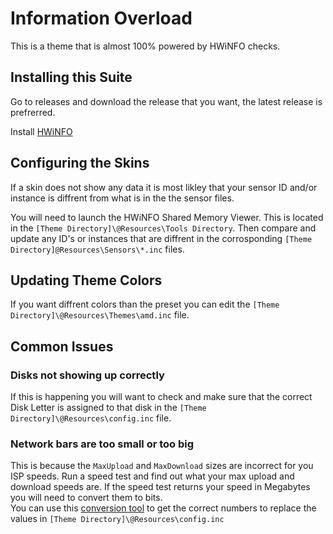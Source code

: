 # Information Overload
This is a theme that is almost 100% powered by HWiNFO checks.

## Installing this Suite
Go to releases and download the release that you want, the latest release is prefrerred.

Install [HWiNFO](https://www.hwinfo.com/download.php)

## Configuring the Skins
If a skin does not show any data it is most likley that your sensor ID and/or instance is diffrent from what is in the the sensor files.

You will need to launch the HWiNFO Shared Memory Viewer. This is located in the `[Theme Directory]\@Resources\Tools Directory`. Then compare and update any ID's or instances that are diffrent in the corrosponding `[Theme Directory]@Resources\Sensors\*.inc` files.

## Updating Theme Colors
If you want diffrent colors than the preset you can edit the `[Theme Directory]\@Resources\Themes\amd.inc` file.

## Common Issues
### Disks not showing up correctly
If this is happening you will want to check and make sure that the correct Disk Letter is assigned to that disk in the  `[Theme Directory]\@Resources\config.inc` file.
### Network bars are too small or too big
This is because the `MaxUpload` and `MaxDownload` sizes are incorrect for you ISP speeds. Run a speed test and find out what your max upload and download speeds are. If the speed test returns your speed in Megabytes you will need to convert them to bits.  
You can use this [conversion tool](https://www.gbmb.org/mb-to-bits) to get the correct numbers to replace the values in `[Theme Directory]\@Resources\config.inc`
